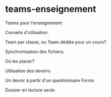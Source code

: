 # teams-enseignement

Teams pour l'enseignement

Conseils d'utilisation.

Team par classe, ou Team dédiée pour un cours?

Synchronisation des fichiers.

Où les placer?

Utilisation des devoirs

Un devoir à partir d'un questionnaire Forms

Dossier en lecture seule.
